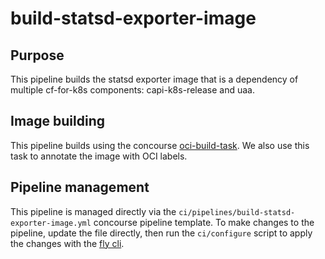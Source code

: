 # build-statsd-exporter-image

## Purpose
This pipeline builds the statsd exporter image that is a dependency of multiple cf-for-k8s components: capi-k8s-release and uaa.

## Image building
This pipeline builds using the concourse [oci-build-task](https://github.com/vito/oci-build-task). We also use this task to annotate the image with OCI labels.

## Pipeline management

This pipeline is managed directly via the `ci/pipelines/build-statsd-exporter-image.yml` concourse pipeline template. To make changes to the pipeline, update the file directly, then run the `ci/configure` script to apply the changes with the [fly cli](https://concourse-ci.org/fly.html).

